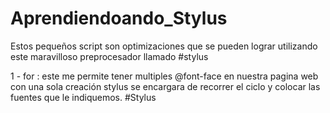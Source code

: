 Aprendiendoando_Stylus
======================

Estos pequeños script son optimizaciones que se pueden lograr utilizando este maravilloso preprocesador llamado #stylus

1 - for : este me permite tener multiples @font-face en nuestra pagina web con una sola creación stylus se encargara
          de recorrer el ciclo y colocar las fuentes que le indiquemos. #Stylus
